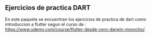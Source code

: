  ## Ejercicios de practica DART
 

 En este paquete se encuentran los ejercicios de practica de dart como introduccion a flutter segun el curso de : https://www.udemy.com/course/flutter-desde-cero-darwin-morocho/.
